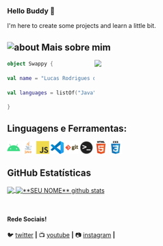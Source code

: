 ### Hello Buddy 👋

I'm here to create some projects and learn a little bit.

## <img width="45" alt="about" src="https://raw.github.com/elizarov/elizarov/master/about.png"> Mais sobre mim

<img align="right" width="300" src="https://i2.wp.com/allhtaccess.info/wp-content/uploads/2018/03/programming.gif?fit=1281%2C716&ssl=1" />

 ```Kotlin
object Swappy {
 
 val name = "Lucas Rodrigues de Matos"
 
 val languages = listOf("Java", "JavaScript", "Php", "Html", "Css") 

}

```
## **Linguagens e Ferramentas:**  

<code><img height="30" src="https://raw.githubusercontent.com/github/explore/80688e429a7d4ef2fca1e82350fe8e3517d3494d/topics/android/android.png"></code>
<code><img height="30" src="https://raw.githubusercontent.com/github/explore/80688e429a7d4ef2fca1e82350fe8e3517d3494d/topics/java/java.png"></code>
<code><img height="30" src="https://raw.githubusercontent.com/github/explore/80688e429a7d4ef2fca1e82350fe8e3517d3494d/topics/javascript/javascript.png"></code>
<code><img height="30" src="https://raw.githubusercontent.com/github/explore/80688e429a7d4ef2fca1e82350fe8e3517d3494d/topics/visual-studio-code/visual-studio-code.png"></code>
<code><img height="30" src="https://raw.githubusercontent.com/github/explore/80688e429a7d4ef2fca1e82350fe8e3517d3494d/topics/git/git.png"></code>
<code><img height="30" src="https://raw.githubusercontent.com/github/explore/80688e429a7d4ef2fca1e82350fe8e3517d3494d/topics/terminal/terminal.png"></code>
<code><img height="30" src="https://raw.githubusercontent.com/github/explore/80688e429a7d4ef2fca1e82350fe8e3517d3494d/topics/html/html.png"></code>
<code><img height="30" src="https://raw.githubusercontent.com/github/explore/80688e429a7d4ef2fca1e82350fe8e3517d3494d/topics/css/css.png"></code>


## **GitHub Estatísticas**

<a href="https://github.com/Swappyzin">
  <img align="center" src="https://github-readme-stats.vercel.app/api/top-langs/?username=Swappyzin&theme=dracula&hide_langs_below=1" />
</a>

<a href="https://github.com/Swappyzin">
 <img align="center" src="https://github-readme-stats.vercel.app/api?username=Swappyzin&show_icons=true&theme=dracula&line_height=27" alt="**SEU NOME** github stats"/>
</a>

[twitter]: https://twitter.com/@swappy011
[youtube]: https://www.youtube.com/channel/UCBrVQkHaoUaM10TLrtyYi_A
[instagram]: https://www.instagram.com/Lucasr_matos/
<br>

#### Rede Sociais!

🐦 [twitter][twitter] **|** 
📺 [youtube][youtube] **|** 
📷 [instagram][instagram] **|** 

